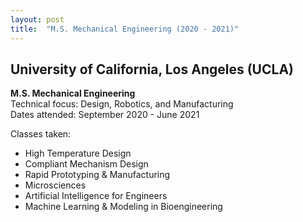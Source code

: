 ```yaml
---
layout: post
title:  "M.S. Mechanical Engineering (2020 - 2021)"
---
```


## University of California, Los Angeles (UCLA)

**M.S. Mechanical Engineering** 
<br>
Technical focus: Design, Robotics, and Manufacturing
<br>
Dates attended: September 2020 - June 2021

Classes taken:
+ High Temperature Design
+ Compliant Mechanism Design
+ Rapid Prototyping & Manufacturing
+ Microsciences
+ Artificial Intelligence for Engineers
+ Machine Learning & Modeling in Bioengineering